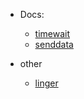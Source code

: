 * Docs:
  * [timewait](./doc/timewait.md)
  * [senddata](./doc/senddata.md)

* other 
  * [linger](./doc/linger.md)